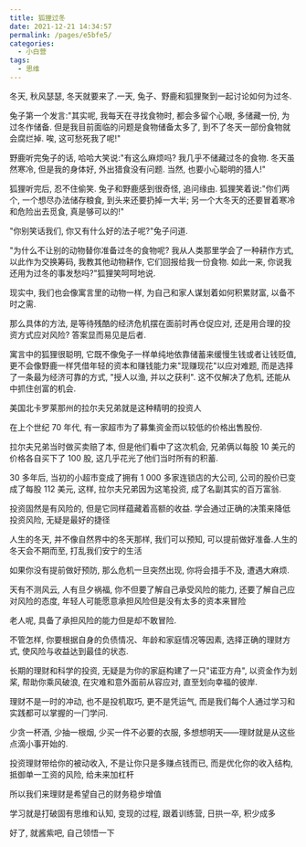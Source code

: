 ```yaml
---
title: 狐狸过冬
date: 2021-12-21 14:34:57
permalink: /pages/e5bfe5/
categories:
  - 小白营
tags:
  - 思维
---
```


冬天, 秋⻛瑟瑟, 冬天就要来了.⼀天, 兔⼦、野⿅和狐狸聚到⼀起讨论如何为过冬.

兔⼦第⼀个发⾔:"其实呢, 我每天在寻找⻝物时, 都会多留个⼼眼, 多储藏⼀份, 为过冬作储备. 但是我⽬前⾯临的问题是⻝物储备太多了, 到不了冬天⼀部份⻝物就会腐烂掉. 唉, 这可愁死我了呢!"

野⿅听完兔⼦的话, 哈哈⼤笑说:"有这么麻烦吗? 我⼏乎不储藏过冬的⻝物. 冬天虽然寒冷, 但是我的身体好, 外出猎⻝没有问题. 当然, 也要⼩⼼聪明的猎⼈!"

狐狸听完后, 忍不住偷笑. 兔⼦和野⿅感到很奇怪, 追问缘由. 狐狸笑着说:"你们两个, ⼀个想尽办法储存粮⻝, 到头来还要扔掉⼀⼤半; 另⼀个⼤冬天的还要冒着寒冷和危险出去觅⻝, 真是够可以的!"

"你别笑话我们, 你⼜有什么好的法⼦呢?"兔⼦问道.

"为什么不让别的动物替你准备过冬的⻝物呢? 我从⼈类那⾥学会了⼀种耕作⽅式, 以此作为交换筹码, 我教其他动物耕作, 它们回报给我⼀份⻝物. 如此⼀来, 你说我还⽤为过冬的事发愁吗?"狐狸笑呵呵地说.

现实中, 我们也会像寓⾔⾥的动物⼀样, 为⾃⼰和家⼈谋划着如何积累财富, 以备不时之需.

那么具体的⽅法, 是等待残酷的经济危机摆在⾯前时再仓促应对, 还是⽤合理的投资⽅式应对⻛险? 答案显⽽易⻅是后者.

寓⾔中的狐狸很聪明, 它既不像兔⼦⼀样单纯地依靠储蓄来缓慢⽣钱或者让钱贬值, 更不会像野⿅⼀样凭借年轻的资本和赚钱能⼒来"现赚现花"以应对难题, ⽽是选择了⼀条最为经济可靠的⽅式, "授⼈以渔, 并以之获利". 这不仅解决了危机, 还能从中抓住创富的机会.

美国北卡罗莱那州的拉尔夫兄弟就是这种精明的投资⼈

在上个世纪 70 年代, 有⼀家超市为了募集资⾦⽽以较低的价格出售股份.

拉尔夫兄弟当时做买卖赔了本, 但是他们看中了这次机会, 兄弟俩以每股 10 美元的价格各⾃买下了 100 股, 这⼏乎花光了他们当时所有的积蓄.

30 多年后, 当初的⼩超市变成了拥有 1 000 多家连锁店的⼤公司, 公司的股价已变成了每股 112 美元, 这样, 拉尔夫兄弟因为这笔投资, 成了名副其实的百万富翁.

投资固然是有⻛险的, 但是它同样蕴藏着⾼额的收益. 学会通过正确的决策来降低投资⻛险, ⽆疑是最好的捷径

⼈⽣的冬天, 并不像⾃然界中的冬天那样, 我们可以预知, 可以提前做好准备.⼈⽣的冬天会不期⽽⾄, 打乱我们安宁的⽣活

如果你没有提前做好预防, 那么危机⼀旦突然出现, 你将会措⼿不及, 遭遇⼤麻烦.

天有不测⻛云, ⼈有旦夕祸福, 你不但要了解⾃⼰承受⻛险的能⼒, 还要了解⾃⼰应对⻛险的态度, 年轻⼈可能愿意承担⻛险但是没有太多的资本来冒险

⽼⼈呢, 具备了承担⻛险的能⼒但是却不敢冒险.

不管怎样, 你要根据⾃身的负债情况、年龄和家庭情况等因素, 选择正确的理财⽅式, 使⻛险与收益达到最佳的状态.

⻓期的理财和科学的投资, ⽆疑是为你的家庭构建了⼀只"诺亚⽅⾈", 以资⾦作为划桨, 帮助你乘⻛破浪, 在灾难和意外⾯前从容应对, 直⾄划向幸福的彼岸.

理财不是⼀时的冲动, 也不是投机取巧, 更不是凭运⽓, ⽽是我们每个⼈通过学习和实践都可以掌握的⼀⻔学问.

少贪⼀杯酒, 少抽⼀根烟, 少买⼀件不必要的⾐服, 多想想明天——理财就是从这些点滴⼩事开始的.

投资理财带给你的被动收⼊, 不是让你只是多赚点钱⽽已, ⽽是优化你的收⼊结构, 抵御单⼀⼯资的⻛险, 给未来加杠杆

所以我们来理财是希望⾃⼰的财务稳步增值

学习就是打破固有思维和认知, 变现的过程, 跟着训练营, ⽇拱⼀卒, 积少成多

好了, 就酱紫吧, ⾃⼰领悟⼀下
